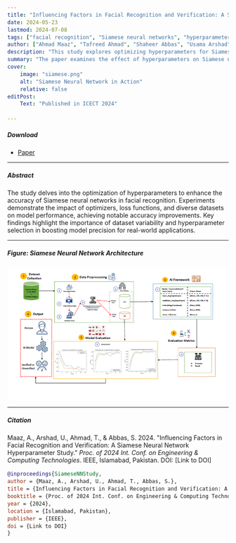 ```yaml
---
title: "Influencing Factors in Facial Recognition and Verification: A Siamese Neural Network Hyperparameter Study" 
date: 2024-05-23
lastmod: 2024-07-08
tags: ["facial recognition", "Siamese neural networks", "hyperparameter optimization", "computer vision"]
author: ["Ahmad Maaz", "Tafreed Ahmad", "Shaheer Abbas", "Usama Arshad"]
description: "This study explores optimizing hyperparameters for Siamese neural networks to improve facial recognition performance, focusing on optimizers, loss functions, and data preprocessing techniques." 
summary: "The paper examines the effect of hyperparameters on Siamese neural network performance in facial verification tasks. It emphasizes the significance of diverse datasets and optimal hyperparameter selection to enhance model accuracy." 
cover:
    image: "siamese.png"
    alt: "Siamese Neural Network in Action"
    relative: false
editPost:
    Text: "Published in ICECT 2024"

---
```


##### Download

+ [Paper](https://scholar.google.ca/citations?view_op=view_citation&hl=en&user=P5AoWNcAAAAJ&authuser=1&citation_for_view=P5AoWNcAAAAJ:u-x6o8ySG0sC)

---

##### Abstract

The study delves into the optimization of hyperparameters to enhance the accuracy of Siamese neural networks in facial recognition. Experiments demonstrate the impact of optimizers, loss functions, and diverse datasets on model performance, achieving notable accuracy improvements. Key findings highlight the importance of dataset variability and hyperparameter selection in boosting model precision for real-world applications.

---

##### Figure: Siamese Neural Network Architecture

![](siamese.png)

---

##### Citation

Maaz, A., Arshad, U., Ahmad, T., & Abbas, S. 2024. "Influencing Factors in Facial Recognition and Verification: A Siamese Neural Network Hyperparameter Study." *Proc. of 2024 Int. Conf. on Engineering & Computing Technologies*. IEEE, Islamabad, Pakistan. DOI: [Link to DOI]

```BibTeX
@inproceedings{SiameseNNStudy,
author = {Maaz, A., Arshad, U., Ahmad, T., Abbas, S.},
title = {Influencing Factors in Facial Recognition and Verification: A Siamese Neural Network Hyperparameter Study},
booktitle = {Proc. of 2024 Int. Conf. on Engineering & Computing Technologies},
year = {2024},
location = {Islamabad, Pakistan},
publisher = {IEEE},
doi = {Link to DOI}
}